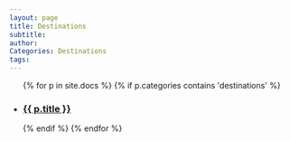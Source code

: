 ```yaml
---
layout: page
title: Destinations
subtitle:
author:
Categories: Destinations
tags:
---
```


<ul>

{% for p in site.docs %}
  {% if p.categories contains 'destinations' %}
  <li>
  <!-- <div> -->
  <h3><a href="{{ p.url }}">{{ p.title }}</a></h3>
  <!-- <br>
  <p>{{p.description}}</p> -->
  <!-- </div> -->
  </li>
  {% endif %}
{% endfor %}

</ul>
